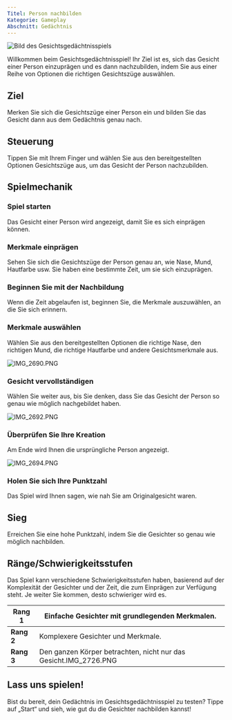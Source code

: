 ```yaml
---
Titel: Person nachbilden
Kategorie: Gameplay
Abschnitt: Gedächtnis
---
```

![Bild des Gesichtsgedächtnisspiels](https://help.Studycat.com/hc/article_attachments/34824961331481)

Willkommen beim Gesichtsgedächtnisspiel! Ihr Ziel ist es, sich das Gesicht einer Person einzuprägen und es dann nachzubilden, indem Sie aus einer Reihe von Optionen die richtigen Gesichtszüge auswählen.

## Ziel

Merken Sie sich die Gesichtszüge einer Person ein und bilden Sie das Gesicht dann aus dem Gedächtnis genau nach.

## Steuerung

Tippen Sie mit Ihrem Finger und wählen Sie aus den bereitgestellten Optionen Gesichtszüge aus, um das Gesicht der Person nachzubilden.

## Spielmechanik

### Spiel starten

Das Gesicht einer Person wird angezeigt, damit Sie es sich einprägen können.

### Merkmale einprägen

Sehen Sie sich die Gesichtszüge der Person genau an, wie Nase, Mund, Hautfarbe usw. Sie haben eine bestimmte Zeit, um sie sich einzuprägen.

### Beginnen Sie mit der Nachbildung

Wenn die Zeit abgelaufen ist, beginnen Sie, die Merkmale auszuwählen, an die Sie sich erinnern.

### Merkmale auswählen

Wählen Sie aus den bereitgestellten Optionen die richtige Nase, den richtigen Mund, die richtige Hautfarbe und andere Gesichtsmerkmale aus.

![IMG_2690.PNG](https://help.Studycat.com/hc/article_attachments/34824961340697)

### Gesicht vervollständigen

Wählen Sie weiter aus, bis Sie denken, dass Sie das Gesicht der Person so genau wie möglich nachgebildet haben.

![IMG_2692.PNG](https://help.Studycat.com/hc/article_attachments/34824961345177)

### Überprüfen Sie Ihre Kreation

Am Ende wird Ihnen die ursprüngliche Person angezeigt.

![IMG_2694.PNG](https://help.Studycat.com/hc/article_attachments/34824961349017)

### Holen Sie sich Ihre Punktzahl

Das Spiel wird Ihnen sagen, wie nah Sie am Originalgesicht waren.

## Sieg

Erreichen Sie eine hohe Punktzahl, indem Sie die Gesichter so genau wie möglich nachbilden.

## Ränge/Schwierigkeitsstufen

Das Spiel kann verschiedene Schwierigkeitsstufen haben, basierend auf der Komplexität der Gesichter und der Zeit, die zum Einprägen zur Verfügung steht. Je weiter Sie kommen, desto schwieriger wird es.

| **Rang 1** | Einfache Gesichter mit grundlegenden Merkmalen. |
| --- | --- |
| **Rang 2** | Komplexere Gesichter und Merkmale. |
| **Rang 3** | Den ganzen Körper betrachten, nicht nur das Gesicht.IMG_2726.PNG |

## Lass uns spielen!

Bist du bereit, dein Gedächtnis im Gesichtsgedächtnisspiel zu testen? Tippe auf „Start“ und sieh, wie gut du die Gesichter nachbilden kannst!